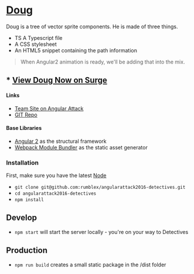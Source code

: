 # [Doug](http://detectives.2016.angularattack.io/)

Doug is a tree of vector sprite components. He is made of three things. 

* TS A Typescript file
* A CSS stylesheet
* An HTML5 snippet containing the path information

> When Angular2 animation is ready, we'll be adding that into the mix.

## * [View Doug Now on Surge](http://detectives.2016.angularattack.io/)

#### Links

* [Team Site on Angular Attack](https://www.angularattack.com/entries/3433-the-detectives)
* [GIT Repo](https://github.com/rumblex/angularattack2016-detectives)

#### Base Libraries

* [Angular 2](https://github.com/angular/quickstart) as the structural framework
* [Webpack Module Bundler](https://github.com/webpack/webpack) as the static asset generator

### Installation

First, make sure you have the latest [Node](https://nodejs.org)

* `git clone git@github.com:rumblex/angularattack2016-detectives.git`
* `cd angularattack2016-detectives`
* `npm install`

## Develop

* `npm start` will start the server locally - you're on your way to Detectives

## Production

* `npm run build` creates a small static package in the /dist folder